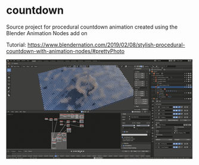 # countdown
Source project for procedural countdown animation created using the Blender Animation Nodes add on

Tutorial: https://www.blendernation.com/2019/02/08/stylish-procedural-countdown-with-animation-nodes/#prettyPhoto

![](countdown.gif)
